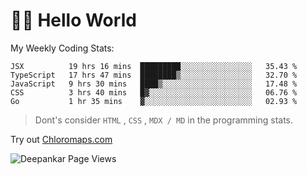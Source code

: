 # 👋🏽 Hello World 

<!--![Deepankar's github stats](https://github-readme-stats.vercel.app/api?username=Deep-Codes&count_private=true&show_icons=true&theme=radical)-->
My Weekly Coding Stats:

<!--START_SECTION:waka-->
```text
JSX          19 hrs 16 mins  █████████░░░░░░░░░░░░░░░░   35.43 % 
TypeScript   17 hrs 47 mins  ████████▒░░░░░░░░░░░░░░░░   32.70 % 
JavaScript   9 hrs 30 mins   ████▒░░░░░░░░░░░░░░░░░░░░   17.48 % 
CSS          3 hrs 40 mins   █▓░░░░░░░░░░░░░░░░░░░░░░░   06.76 % 
Go           1 hr 35 mins    ▓░░░░░░░░░░░░░░░░░░░░░░░░   02.93 % 
```
<!--END_SECTION:waka-->

> Dont's consider `HTML` , `CSS` , `MDX / MD` in the programming stats.

Try out [Chloromaps.com](https://www.chloromaps.com/)

<p align="left"> <img src="https://komarev.com/ghpvc/?username=Deep-Codes&label=Views&color=blue&style=plastic" alt="Deepankar Page Views" /> </p>
